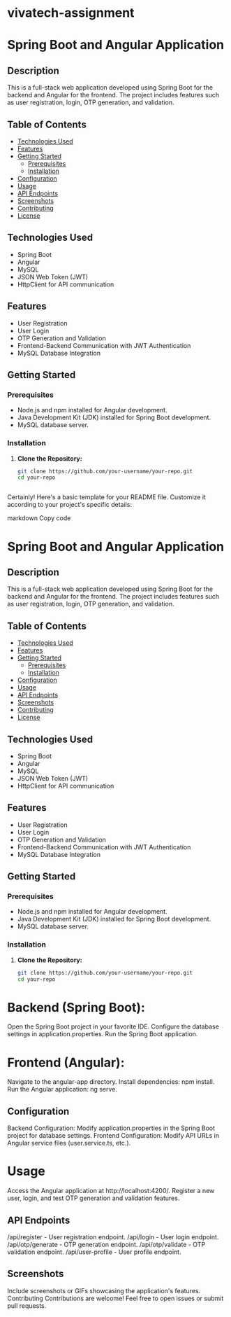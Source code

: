 # vivatech-assignment

# Spring Boot and Angular Application

## Description

This is a full-stack web application developed using Spring Boot for the backend and Angular for the frontend. The project includes features such as user registration, login, OTP generation, and validation.

## Table of Contents

- [Technologies Used](#technologies-used)
- [Features](#features)
- [Getting Started](#getting-started)
  - [Prerequisites](#prerequisites)
  - [Installation](#installation)
- [Configuration](#configuration)
- [Usage](#usage)
- [API Endpoints](#api-endpoints)
- [Screenshots](#screenshots)
- [Contributing](#contributing)
- [License](#license)

## Technologies Used

- Spring Boot
- Angular
- MySQL
- JSON Web Token (JWT)
- HttpClient for API communication

## Features

- User Registration
- User Login
- OTP Generation and Validation
- Frontend-Backend Communication with JWT Authentication
- MySQL Database Integration

## Getting Started

### Prerequisites

- Node.js and npm installed for Angular development.
- Java Development Kit (JDK) installed for Spring Boot development.
- MySQL database server.

### Installation

1. **Clone the Repository:**
   ```bash
   git clone https://github.com/your-username/your-repo.git
   cd your-repo



Certainly! Here's a basic template for your README file. Customize it according to your project's specific details:

markdown
Copy code
# Spring Boot and Angular Application

## Description

This is a full-stack web application developed using Spring Boot for the backend and Angular for the frontend. The project includes features such as user registration, login, OTP generation, and validation.

## Table of Contents

- [Technologies Used](#technologies-used)
- [Features](#features)
- [Getting Started](#getting-started)
  - [Prerequisites](#prerequisites)
  - [Installation](#installation)
- [Configuration](#configuration)
- [Usage](#usage)
- [API Endpoints](#api-endpoints)
- [Screenshots](#screenshots)
- [Contributing](#contributing)
- [License](#license)

## Technologies Used

- Spring Boot
- Angular
- MySQL
- JSON Web Token (JWT)
- HttpClient for API communication

## Features

- User Registration
- User Login
- OTP Generation and Validation
- Frontend-Backend Communication with JWT Authentication
- MySQL Database Integration

## Getting Started

### Prerequisites

- Node.js and npm installed for Angular development.
- Java Development Kit (JDK) installed for Spring Boot development.
- MySQL database server.

### Installation

1. **Clone the Repository:**
   ```bash
   git clone https://github.com/your-username/your-repo.git
   cd your-repo
# Backend (Spring Boot):

Open the Spring Boot project in your favorite IDE.
Configure the database settings in application.properties.
Run the Spring Boot application.
# Frontend (Angular):

Navigate to the angular-app directory.
Install dependencies: npm install.
Run the Angular application: ng serve.
## Configuration
Backend Configuration: Modify application.properties in the Spring Boot project for database settings.
Frontend Configuration: Modify API URLs in Angular service files (user.service.ts, etc.).
# Usage
Access the Angular application at http://localhost:4200/.
Register a new user, login, and test OTP generation and validation features.
## API Endpoints
/api/register - User registration endpoint.
/api/login - User login endpoint.
/api/otp/generate - OTP generation endpoint.
/api/otp/validate - OTP validation endpoint.
/api/user-profile - User profile endpoint.
## Screenshots
Include screenshots or GIFs showcasing the application's features.
Contributing
Contributions are welcome! Feel free to open issues or submit pull requests.
